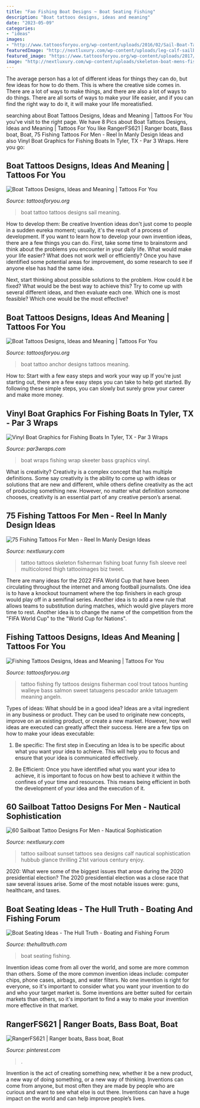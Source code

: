 ```yaml
---
title: "Fao Fishing Boat Designs ~ Boat Seating Fishing"
description: "Boat tattoos designs, ideas and meaning"
date: "2023-05-09"
categories:
- "ideas"
images:
- "http://www.tattoosforyou.org/wp-content/uploads/2016/02/Sail-Boat-Tattoo.jpg"
featuredImage: "http://nextluxury.com/wp-content/uploads/leg-calf-sailboat-sunset-at-sea-tattoo-for-guys.jpg"
featured_image: "https://www.tattoosforyou.org/wp-content/uploads/2017/12/Fishing-Tattoo-Photos.jpg"
image: "http://nextluxury.com/wp-content/uploads/skeleton-boat-mens-fish-sleeve-tattoos.jpg"
---
```



The average person has a lot of different ideas for things they can do, but few ideas for how to do them. This is where the creative side comes in. There are a lot of ways to make things, and there are also a lot of ways to do things. There are all sorts of ways to make your life easier, and if you can find the right way to do it, it will make your life moreatisfied.

	

		
searching about Boat Tattoos Designs, Ideas and Meaning | Tattoos For You you've visit to the right page. We have 8 Pics about Boat Tattoos Designs, Ideas and Meaning | Tattoos For You like RangerFS621 | Ranger boats, Bass boat, Boat, 75 Fishing Tattoos For Men - Reel In Manly Design Ideas and also Vinyl Boat Graphics for Fishing Boats In Tyler, TX - Par 3 Wraps. Here you go:
		
    
## Boat Tattoos Designs, Ideas And Meaning | Tattoos For You

<img loading=lazy src="http://www.tattoosforyou.org/wp-content/uploads/2016/02/Sail-Boat-Tattoo.jpg" onerror="this.onerror=null;this.src='https://tse1.mm.bing.net/th?id=OIP.prGBb-W8cnDuMlLJthhhSwAAAA&amp;pid=15.1';" alt="Boat Tattoos Designs, Ideas and Meaning | Tattoos For You">

_Source: tattoosforyou.org_

>boat tattoo tattoos designs sail meaning. 

	

How to develop them: Be creative
Invention ideas don't just come to people in a sudden eureka moment; usually, it's the result of a process of development. If you want to learn how to develop your own invention ideas, there are a few things you can do. 
First, take some time to brainstorm and think about the problems you encounter in your daily life. What would make your life easier? What does not work well or efficiently? Once you have identified some potential areas for improvement, do some research to see if anyone else has had the same idea. 

Next, start thinking about possible solutions to the problem. How could it be fixed? What would be the best way to achieve this? Try to come up with several different ideas, and then evaluate each one. Which one is most feasible? Which one would be the most effective?

    
## Boat Tattoos Designs, Ideas And Meaning | Tattoos For You

<img loading=lazy src="https://www.tattoosforyou.org/wp-content/uploads/2016/02/Boat-Anchor-Tattoo.jpg" onerror="this.onerror=null;this.src='https://tse2.mm.bing.net/th?id=OIP.w8rXh9XAHk2VyPOHgkJ5iwHaHK&amp;pid=15.1';" alt="Boat Tattoos Designs, Ideas and Meaning | Tattoos For You">

_Source: tattoosforyou.org_

>boat tattoo anchor designs tattoos meaning. 

	

How to: Start with a few easy steps and work your way up
If you're just starting out, there are a few easy steps you can take to help get started. By following these simple steps, you can slowly but surely grow your career and make more money.

    
## Vinyl Boat Graphics For Fishing Boats In Tyler, TX - Par 3 Wraps

<img loading=lazy src="https://par3wraps.com/wp-content/uploads/2016/02/skeeter-fishing-boat-wrap.jpg" onerror="this.onerror=null;this.src='https://tse1.mm.bing.net/th?id=OIP.UqeGBh6BhdfGChVdhv4BMwHaEs&amp;pid=15.1';" alt="Vinyl Boat Graphics for Fishing Boats In Tyler, TX - Par 3 Wraps">

_Source: par3wraps.com_

>boat wraps fishing wrap skeeter bass graphics vinyl. 

	

What is creativity?
Creativity is a complex concept that has multiple definitions. Some say creativity is the ability to come up with ideas or solutions that are new and different, while others define creativity as the act of producing something new. However, no matter what definition someone chooses, creativity is an essential part of any creative person’s arsenal.

    
## 75 Fishing Tattoos For Men - Reel In Manly Design Ideas

<img loading=lazy src="http://nextluxury.com/wp-content/uploads/skeleton-boat-mens-fish-sleeve-tattoos.jpg" onerror="this.onerror=null;this.src='https://tse2.mm.bing.net/th?id=OIP.Smq4QybnruyI3ci6Owou3AAAAA&amp;pid=15.1';" alt="75 Fishing Tattoos For Men - Reel In Manly Design Ideas">

_Source: nextluxury.com_

>tattoo tattoos skeleton fisherman fishing boat funny fish sleeve reel multicolored thigh tattooimages biz tweet. 

	

There are many ideas for the 2022 FIFA World Cup that have been circulating throughout the internet and among football journalists. One idea is to have a knockout tournament where the top finishers in each group would play off in a semifinal series. Another idea is to add a new rule that allows teams to substitution during matches, which would give players more time to rest. Another idea is to change the name of the competition from the "FIFA World Cup" to the "World Cup for Nations".

    
## Fishing Tattoos Designs, Ideas And Meaning | Tattoos For You

<img loading=lazy src="https://www.tattoosforyou.org/wp-content/uploads/2017/12/Fishing-Tattoo-Photos.jpg" onerror="this.onerror=null;this.src='https://tse1.mm.bing.net/th?id=OIP.d3kYL3kWyrbipVTT6bMztQHaJ4&amp;pid=15.1';" alt="Fishing Tattoos Designs, Ideas and Meaning | Tattoos For You">

_Source: tattoosforyou.org_

>tattoo fishing fly tattoos designs fisherman cool trout tatoos hunting walleye bass salmon sweet tatuagens pescador ankle tatuagem meaning angeln. 

	

Types of ideas: What should be in a good idea?
Ideas are a vital ingredient in any business or product. They can be used to originate new concepts, improve on an existing product, or create a new market. However, how well ideas are executed can greatly affect their success. Here are a few tips on how to make your ideas executable:
1. Be specific: The first step in Executing an Idea is to be specific about what you want your idea to achieve. This will help you to focus and ensure that your idea is communicated effectively.

2. Be Efficient: Once you have identified what you want your idea to achieve, it is important to focus on how best to achieve it within the confines of your time and resources. This means being efficient in both the development of your idea and the execution of it.


    
## 60 Sailboat Tattoo Designs For Men - Nautical Sophistication

<img loading=lazy src="http://nextluxury.com/wp-content/uploads/leg-calf-sailboat-sunset-at-sea-tattoo-for-guys.jpg" onerror="this.onerror=null;this.src='https://tse3.mm.bing.net/th?id=OIP.LbjciQ3gFfpwGzZrXu3GGwHaHa&amp;pid=15.1';" alt="60 Sailboat Tattoo Designs For Men - Nautical Sophistication">

_Source: nextluxury.com_

>tattoo sailboat sunset tattoos sea designs calf nautical sophistication hubbub glance thrilling 21st various century enjoy. 

	

2020: What were some of the biggest issues that arose during the 2020 presidential election?
The 2020 presidential election was a close race that saw several issues arise. Some of the most notable issues were: guns, healthcare, and taxes.

    
## Boat Seating Ideas - The Hull Truth - Boating And Fishing Forum

<img loading=lazy src="https://www.thehulltruth.com/attachment.php?attachmentid=382103&amp;stc=1&amp;d=1387159375" onerror="this.onerror=null;this.src='https://tse4.mm.bing.net/th?id=OIP.3G6lxUeKfifRzHmQIsDJ7QHaFj&amp;pid=15.1';" alt="Boat Seating Ideas - The Hull Truth - Boating and Fishing Forum">

_Source: thehulltruth.com_

>boat seating fishing. 

	

Invention ideas come from all over the world, and some are more common than others. Some of the more common invention ideas include: computer chips, phone cases, airbags, and water filters. No one invention is right for everyone, so it's important to consider what you want your invention to do and who your target market is. Some inventions are better suited for certain markets than others, so it's important to find a way to make your invention more effective in that market.

    
## RangerFS621 | Ranger Boats, Bass Boat, Boat

<img loading=lazy src="https://i.pinimg.com/736x/05/55/d6/0555d686ce589ee21c552d95d57b740e--ranger-boats-bass-fishing.jpg" onerror="this.onerror=null;this.src='https://tse1.mm.bing.net/th?id=OIP.JdCaoayI5ESwfrCJX1_5hQHaDb&amp;pid=15.1';" alt="RangerFS621 | Ranger boats, Bass boat, Boat">

_Source: pinterest.com_

>. 

	

Invention is the act of creating something new, whether it be a new product, a new way of doing something, or a new way of thinking. Inventions can come from anyone, but most often they are made by people who are curious and want to see what else is out there. Inventions can have a huge impact on the world and can help improve people’s lives.

